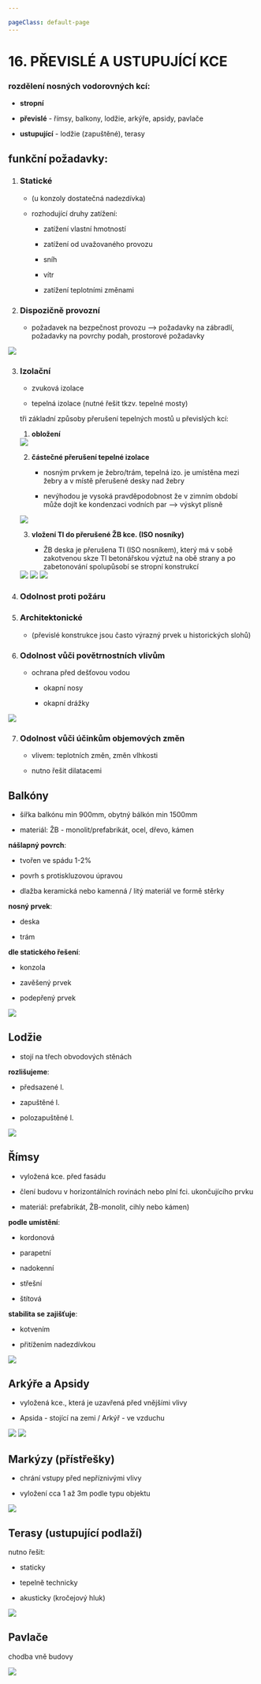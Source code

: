 ```yaml
---

pageClass: default-page
---
```


# 16. PŘEVISLÉ A USTUPUJÍCÍ KCE

### rozdělení nosných vodorovných kcí:

- **stropní** 

- **převislé** - římsy, balkony, lodžie, arkýře, apsidy, pavlače

- **ustupující** - lodžie (zapuštěné), terasy

## funkční požadavky:

1. ### Statické
   
   - (u konzoly dostatečná nadezdívka)
   
   - rozhodující druhy zatížení:
     
     - zatížení vlastní hmotností
     
     - zatížení od uvažovaného provozu
     
     - sníh
     
     - vítr
     
     - zatížení teplotními změnami

2. ### Dispozičně provozní
   
   - požadavek na bezpečnost provozu --> požadavky na zábradlí, požadavky na povrchy podah, prostorové požadavky 

<img class="centered_image" src="/images/pos/16/vyskazabradli.jpg" />

3. ### Izolační

   - zvuková izolace
   
   - tepelná izolace (nutné řešit tkzv. tepelné mosty)
   
   tři základní způsoby přerušení tepelných mostů u převislých kcí:
   
   1. **obložení** 
   
   <img class="centered_image" src="/images/pos/16/oblozeni.jpg" />
   
   2. **částečné přerušení tepelné izolace**
      
      - nosným prvkem je žebro/trám, tepelná izo. je umístěna mezi žebry a v místě přerušené desky nad žebry
      
      - nevýhodou je vysoká pravděpodobnost že v zimním období může dojít ke kondenzaci vodních par --> výskyt plísně 
   
   <img class="centered_image" src="/images/pos/16/castecnepreruseni.jpg" />
   
   3. **vložení TI do přerušené ŽB kce. (ISO nosníky)**
      
      - ŽB deska je přerušena TI (ISO nosníkem), který má v sobě zakotvenou skze TI betonářskou výztuž na obě strany a po zabetonování spolupůsobí se stropní konstrukcí
   
   <img class="centered_image" src="/images/pos/16/isonosnik1.jpg" />

   <img class="centered_image" src="/images/pos/16/isonosnik2.jpg" />
   
   <img class="centered_image" src="/images/pos/16/isonosnik3.jpg" />

4. ### Odolnost proti požáru

5. ### Architektonické
   
   - (převislé konstrukce jsou často výrazný prvek u historických slohů)

6. ### Odolnost vůči povětrnostních vlivům
   
   - ochrana před dešťovou vodou
     
     - okapní nosy
     
     - okapní drážky

<img class="centered_image" src="/images/pos/16/okapninos.jpg" />

7. ### Odolnost vůči účinkům objemových změn
   
   - vlivem: teplotních změn, změn vlhkosti
   
   - nutno řešit dilatacemi

## Balkóny

- šířka balkónu min 900mm, obytný bálkón min 1500mm

- materiál: ŽB - monolit/prefabrikát, ocel, dřevo, kámen

**nášlapný povrch**:

- tvořen ve spádu 1-2%

- povrh s protiskluzovou úpravou

- dlažba keramická nebo kamenná / litý materiál ve formě stěrky

**nosný prvek**:

- deska

- trám

**dle statického řešení**:

- konzola

- zavěšený prvek

- podepřený prvek

<img class="centered_image" src="/images/pos/16/balkony.jpg" />

## Lodžie

- stojí na třech obvodových stěnách

**rozlišujeme**:

- předsazené l.

- zapuštěné l. 

- polozapuštěné l.

<img class="centered_image" src="/images/pos/16/lodzie.jpg" />

## Římsy

- vyložená kce. před fasádu

- člení budovu v horizontálních rovinách nebo plní fci. ukončujícího prvku

- materiál: prefabrikát, ŽB-monolit, cihly nebo kámen)

**podle umístění**:

- kordonová

- parapetní

- nadokenní

- střešní 

- štítová

**stabilita se zajišťuje**:

- kotvením

- přitížením nadezdívkou

<img class="centered_image" src="/images/pos/16/rimsy.jpg" />

## Arkýře a Apsidy

- vyložená kce., která je uzavřená před vnějšími vlivy

- Apsida - stojící na zemi / Arkýř - ve vzduchu

<img class="centered_image" src="/images/pos/16/apsida.jpg" />

<img class="centered_image" src="/images/pos/16/vykyr.jpg" />

## Markýzy (přístřešky)

- chrání vstupy před nepříznivými vlivy 

- vyložení cca 1 až 3m podle typu objektu

<img class="centered_image" src="/images/pos/16/markyza.jpg" />

## Terasy (ustupující podlaží)

nutno řešit:

- staticky 

- tepelně technicky

- akusticky (kročejový hluk)

<img class="centered_image" src="/images/pos/16/terasa.jpg" />

## Pavlače

chodba vně budovy

<img class="centered_image" src="/images/pos/16/pavlac.jpg" />
